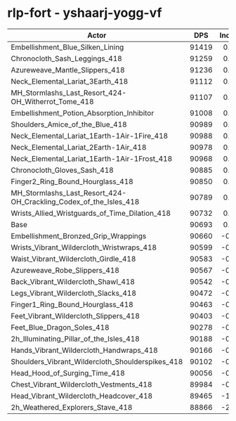 # rlp-fort - yshaarj-yogg-vf
| Actor | DPS | Increase |
|---|:---:|:---:|
|Embellishment_Blue_Silken_Lining|91419|0.80%|
|Chronocloth_Sash_Leggings_418|91259|0.62%|
|Azureweave_Mantle_Slippers_418|91236|0.60%|
|Neck_Elemental_Lariat_3Earth_418|91112|0.46%|
|MH_Stormlashs_Last_Resort_424-OH_Witherrot_Tome_418|91107|0.46%|
|Embellishment_Potion_Absorption_Inhibitor|91008|0.35%|
|Shoulders_Amice_of_the_Blue_418|90989|0.33%|
|Neck_Elemental_Lariat_1Earth-1Air-1Fire_418|90988|0.33%|
|Neck_Elemental_Lariat_2Earth-1Air_418|90978|0.31%|
|Neck_Elemental_Lariat_1Earth-1Air-1Frost_418|90968|0.30%|
|Chronocloth_Gloves_Sash_418|90885|0.21%|
|Finger2_Ring_Bound_Hourglass_418|90850|0.17%|
|MH_Stormlashs_Last_Resort_424-OH_Crackling_Codex_of_the_Isles_418|90789|0.11%|
|Wrists_Allied_Wristguards_of_Time_Dilation_418|90732|0.04%|
|Base|90693|0.00%|
|Embellishment_Bronzed_Grip_Wrappings|90660|-0.04%|
|Wrists_Vibrant_Wildercloth_Wristwraps_418|90599|-0.10%|
|Waist_Vibrant_Wildercloth_Girdle_418|90583|-0.12%|
|Azureweave_Robe_Slippers_418|90567|-0.14%|
|Back_Vibrant_Wildercloth_Shawl_418|90542|-0.17%|
|Legs_Vibrant_Wildercloth_Slacks_418|90472|-0.24%|
|Finger1_Ring_Bound_Hourglass_418|90463|-0.25%|
|Feet_Vibrant_Wildercloth_Slippers_418|90403|-0.32%|
|Feet_Blue_Dragon_Soles_418|90278|-0.46%|
|2h_Illuminating_Pillar_of_the_Isles_418|90188|-0.56%|
|Hands_Vibrant_Wildercloth_Handwraps_418|90166|-0.58%|
|Shoulders_Vibrant_Wildercloth_Shoulderspikes_418|90102|-0.65%|
|Head_Hood_of_Surging_Time_418|90056|-0.70%|
|Chest_Vibrant_Wildercloth_Vestments_418|89984|-0.78%|
|Head_Vibrant_Wildercloth_Headcover_418|89465|-1.35%|
|2h_Weathered_Explorers_Stave_418|88866|-2.01%|
